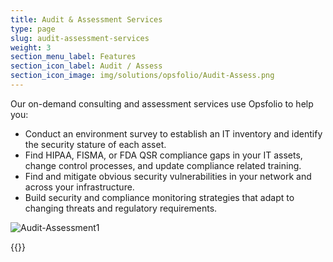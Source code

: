 ```yaml
---
title: Audit & Assessment Services
type: page
slug: audit-assessment-services
weight: 3
section_menu_label: Features
section_icon_label: Audit / Assess
section_icon_image: img/solutions/opsfolio/Audit-Assess.png
---
```

Our on-demand consulting and assessment services use Opsfolio to help you:

* Conduct an environment survey to establish an IT inventory and identify the security stature of each asset.
* Find HIPAA, FISMA, or FDA QSR compliance gaps in your IT assets, change control processes, and update compliance related training.
* Find and mitigate obvious security vulnerabilities in your network and across your infrastructure.
* Build security and compliance monitoring strategies that adapt to changing threats and regulatory requirements.

![Audit-Assessment1](img/solutions/opsfolio/Audit-Assessment1.jpg#center)

{{<accordion type="opsfolio-audit">}}